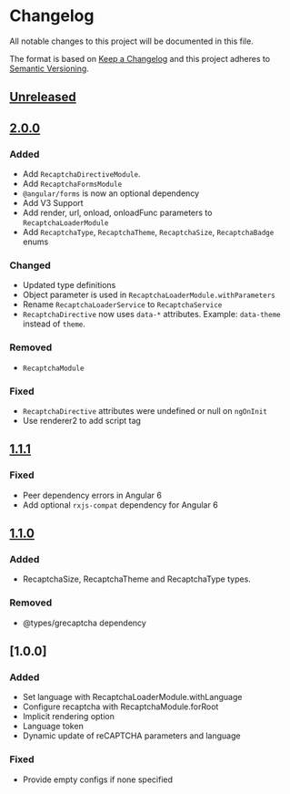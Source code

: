 # Changelog

All notable changes to this project will be documented in this file.

The format is based on [Keep a Changelog](https://keepachangelog.com/en/1.0.0/)
and this project adheres to [Semantic Versioning](https://semver.org/spec/v2.0.0.html).

## [Unreleased]

## [2.0.0]

### Added

- Add `RecaptchaDirectiveModule`. 
- Add `RecaptchaFormsModule`
- `@angular/forms` is now an optional dependency
- Add V3 Support
- Add render, url, onload, onloadFunc parameters to `RecaptchaLoaderModule`
- Add `RecaptchaType`, `RecaptchaTheme`, `RecaptchaSize`, `RecaptchaBadge` enums

### Changed

- Updated type definitions
- Object parameter is used in `RecaptchaLoaderModule.withParameters`
- Rename `RecaptchaLoaderService` to `RecaptchaService`
- `RecaptchaDirective` now uses `data-*` attributes. Example: `data-theme` instead of `theme`.

### Removed

- `RecaptchaModule`

### Fixed

- `RecaptchaDirective` attributes were undefined or null on `ngOnInit`
- Use renderer2 to add script tag

## [1.1.1]

### Fixed

- Peer dependency errors in Angular 6
- Add optional `rxjs-compat` dependency for Angular 6

## [1.1.0]

### Added

- RecaptchaSize, RecaptchaTheme and RecaptchaType types.

### Removed

- @types/grecaptcha dependency

## [1.0.0]

### Added

- Set language with RecaptchaLoaderModule.withLanguage
- Configure recaptcha with RecaptchaModule.forRoot
- Implicit rendering option
- Language token
- Dynamic update of reCAPTCHA parameters and language

### Fixed

- Provide empty configs if none specified

[Unreleased]: https://github.com/Spaier/spaier-ng-recaptcha/compare/2.0.0...HEAD
[2.0.0]: https://github.com/Spaier/spaier-ng-recaptcha/compare/1.1.0...2.0.0
[1.1.1]: https://github.com/Spaier/spaier-ng-recaptcha/compare/1.0.0...1.1.0
[1.1.0]: https://github.com/Spaier/spaier-ng-recaptcha/compare/1.0.0...1.1.0
